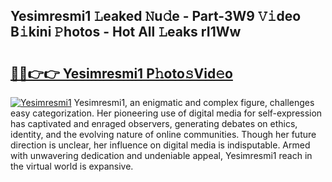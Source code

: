 ## Yesimresmi1 𝙻eaked 𝙽u𝚍e - Part-3W9 𝚅𝚒deo B𝚒kini 𝙿hotos - Hot All 𝙻eaks rI1Ww

# <h2><a href="http://ld2tq1v.urlbe.top/?page=Yesimresmi1">🔗🔗👉👉 Yesimresmi1 P𝚑oto𝚜Vid𝚎o</a></h2>

[![Yesimresmi1](https://i.imgur.com/eBuTRDB.gif)](http://ld2tq1v.urlbe.top/?page=Yesimresmi1)
Yesimresmi1, an enigmatic and complex figure, challenges easy categorization. Her pioneering use of digital media for self-expression has captivated and enraged observers, generating debates on ethics, identity, and the evolving nature of online communities. Though her future direction is unclear, her influence on digital media is indisputable. Armed with unwavering dedication and undeniable appeal, Yesimresmi1 reach in the virtual world is expansive.
